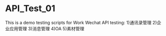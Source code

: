 # API_Test_01
This is a demo testing scripts for Work Wechat API testing:
1)通讯录管理
2)企业应用管理
3)消息管理
4)OA
5)素材管理

